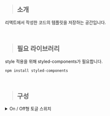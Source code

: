 > ## 소개

리액트에서 작성한 코드의 템플릿을 저장하는 공간입니다.

<br />

> ## 필요 라이브러리
style 적용을 위해 styled-components가 필요합니다.

```
npm install styled-components
```

<br />

> ## 구성

<details>
<summary> On / Off형 토글 스위치</summary>
<div markdown="1">
  
- 목표  
  
  - 기존에는 input의 checkedbox 속성으로 on, off 표시
  - 기존 방식은 다소 투박하게 느껴져, On / Off 스위치 방식으로 바꿔보고자 함.  
  
- 구현방법  
  
  - useState를 통해 클릭 여부에 따른 boolean형태의 상태값 저장
  - before 가상 선택자 이용
  - styled-components의 props 기능을 이용해 상태값에 따라 transform 속성 값 바꾸기
  
- 구현  
  
![ezgif com-gif-maker](https://user-images.githubusercontent.com/79782594/168438894-3894233f-1174-4271-a02e-ebd04cfb543c.gif)


</div>
</details>
